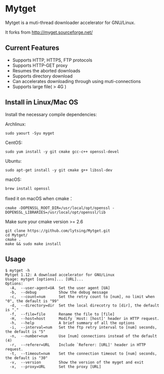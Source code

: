 Mytget
======================

Mytget is a muti-thread downloader accelerator for GNU/Linux.

It forks from http://myget.sourceforge.net/

Current Features
------------

* Supports HTTP, HTTPS, FTP protocols
* Supports HTTP-GET proxy
* Resumes the aborted downloads
* Supports directory download
* Can accelerates downloading through using muti-connections
* Supports large file( > 4G )


Install in Linux/Mac OS
------------

Install the necessary compile dependencies:

Archlinux:

	sudo yaourt -Syu myget

CentOS:

	sudo yum install -y git cmake gcc-c++ openssl-devel

Ubuntu:

	sudo apt-get install -y git cmake g++ libssl-dev

macOS:

	brew install openssl

fixed it on macOS when cmake：

	cmake -DOPENSSL_ROOT_DIR=/usr/local/opt/openssl -DOPENSSL_LIBRARIES=/usr/local/opt/openssl/lib

Make sure your cmake version >= 2.6

	git clone https://github.com/lytsing/Mytget.git
	cd Mytget/
	cmake .
	make && sudo make install


Usage
------------

	$ mytget -h
	Mytget 1.12: A download accelerator for GNU/Linux
	Usage: mytget [options]... [URL]...
	Options:
	  -A,  --user-agent=UA  Set the user agent [UA]
	  -b,  --debug          Show the debug message
	  -c,  --count=num      Set the retry count to [num], no limit when "0", the default is "99"
	  -d,  --directory=dir  Set the local direcotry to [dir], the default is "."
	  -f,  --file=file      Rename the file to [file]
	  -H,  --host=host      Modify `Host: [host]' header in HTTP request.
	  -h,  --help           A brief summary of all the options
	  -i,  --interval=num   Set the ftp retry interval to [num] seconds, the default is "5"
	  -n,  --number=num     Use [num] connections instead of the default (4)
	  -r,  --referer=URL    Include `Referer: [URL]' header in HTTP request.
	  -t,  --timeout=num    Set the connection timeout to [num] seconds, the default is "30"
	  -v,  --version        Show the version of the myget and exit
	  -x,  --proxy=URL      Set the proxy [URL]
